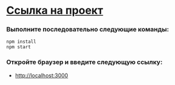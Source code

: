 #  [Ссылка на проект](https://ekoniuh.github.io/currency)

### Выполните последовательно следующие команды:
```
npm install
npm start
```
### Откройте браузер и введите следующую ссылку:
- [http://localhost:3000](http://localhost:3000)
